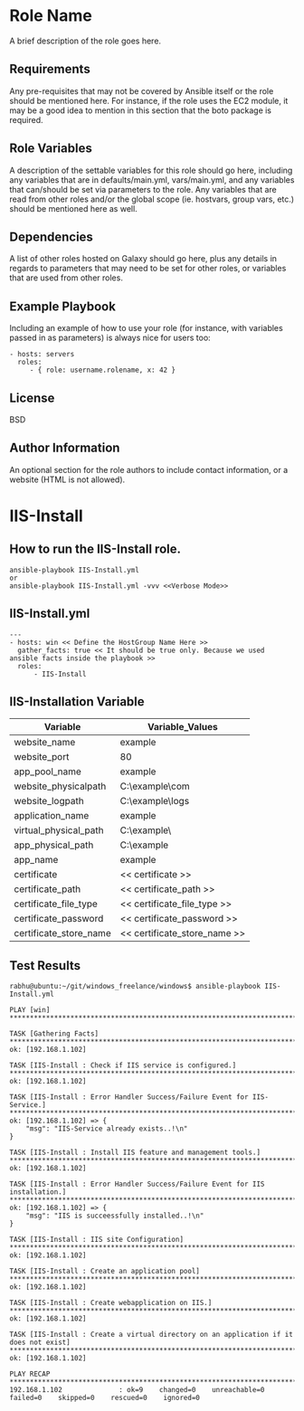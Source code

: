 Role Name
=========

A brief description of the role goes here.

Requirements
------------

Any pre-requisites that may not be covered by Ansible itself or the role should be mentioned here. For instance, if the role uses the EC2 module, it may be a good idea to mention in this section that the boto package is required.

Role Variables
--------------

A description of the settable variables for this role should go here, including any variables that are in defaults/main.yml, vars/main.yml, and any variables that can/should be set via parameters to the role. Any variables that are read from other roles and/or the global scope (ie. hostvars, group vars, etc.) should be mentioned here as well.

Dependencies
------------

A list of other roles hosted on Galaxy should go here, plus any details in regards to parameters that may need to be set for other roles, or variables that are used from other roles.

Example Playbook
----------------

Including an example of how to use your role (for instance, with variables passed in as parameters) is always nice for users too:

    - hosts: servers
      roles:
         - { role: username.rolename, x: 42 }

License
-------

BSD

Author Information
------------------

An optional section for the role authors to include contact information, or a website (HTML is not allowed).


# IIS-Install

## How to run the IIS-Install role.

```
ansible-playbook IIS-Install.yml
or
ansible-playbook IIS-Install.yml -vvv <<Verbose Mode>>
```

## IIS-Install.yml
```
---
- hosts: win << Define the HostGroup Name Here >>
  gather_facts: true << It should be true only. Because we used ansible facts inside the playbook >>
  roles:
      - IIS-Install
```
## IIS-Installation Variable

| Variable | Variable_Values |
| ------ | ------ |
| website_name| example |
| website_port| 80 |
| app_pool_name | example |
| website_physicalpath | C:\\example\\com |
| website_logpath| C:\\example\\logs |
| application_name | example |
| virtual_physical_path | C:\\example\\ |
| app_physical_path | C:\\example |
| app_name | example |
| certificate | << certificate >> |
| certificate_path | << certificate_path >> |
| certificate_file_type | << certificate_file_type >> |
| certificate_password | << certificate_password >> |
| certificate_store_name | << certificate_store_name >> |


## Test Results
```
rabhu@ubuntu:~/git/windows_freelance/windows$ ansible-playbook IIS-Install.yml

PLAY [win] ********************************************************************************************************************************************************************

TASK [Gathering Facts] ********************************************************************************************************************************************************
ok: [192.168.1.102]

TASK [IIS-Install : Check if IIS service is configured.] **********************************************************************************************************************
ok: [192.168.1.102]

TASK [IIS-Install : Error Handler Success/Failure Event for IIS-Service.] *****************************************************************************************************
ok: [192.168.1.102] => {
    "msg": "IIS-Service already exists..!\n"
}

TASK [IIS-Install : Install IIS feature and management tools.] ****************************************************************************************************************
ok: [192.168.1.102]

TASK [IIS-Install : Error Handler Success/Failure Event for IIS installation.] ************************************************************************************************
ok: [192.168.1.102] => {
    "msg": "IIS is succeessfully installed..!\n"
}

TASK [IIS-Install : IIS site Configuration] ***********************************************************************************************************************************
ok: [192.168.1.102]

TASK [IIS-Install : Create an application pool] *******************************************************************************************************************************
ok: [192.168.1.102]

TASK [IIS-Install : Create webapplication on IIS.] ****************************************************************************************************************************
ok: [192.168.1.102]

TASK [IIS-Install : Create a virtual directory on an application if it does not exist] ****************************************************************************************
ok: [192.168.1.102]

PLAY RECAP ********************************************************************************************************************************************************************
192.168.1.102              : ok=9    changed=0    unreachable=0    failed=0    skipped=0    rescued=0    ignored=0
```
